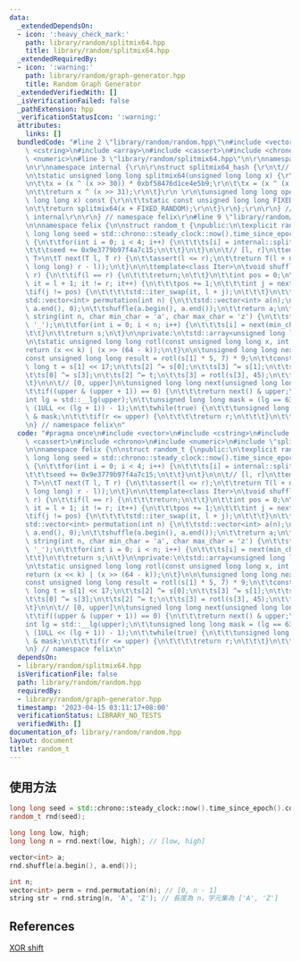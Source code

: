 ```yaml
---
data:
  _extendedDependsOn:
  - icon: ':heavy_check_mark:'
    path: library/random/splitmix64.hpp
    title: library/random/splitmix64.hpp
  _extendedRequiredBy:
  - icon: ':warning:'
    path: library/random/graph-generator.hpp
    title: Random Graph Generator
  _extendedVerifiedWith: []
  _isVerificationFailed: false
  _pathExtension: hpp
  _verificationStatusIcon: ':warning:'
  attributes:
    links: []
  bundledCode: "#line 2 \"library/random/random.hpp\"\n#include <vector>\n#include\
    \ <cstring>\n#include <array>\n#include <cassert>\n#include <chrono>\n#include\
    \ <numeric>\n#line 3 \"library/random/splitmix64.hpp\"\n\r\nnamespace felix {\r\
    \n\r\nnamespace internal {\r\n\r\nstruct splitmix64_hash {\r\n\t// http://xoshiro.di.unimi.it/splitmix64.c\r\
    \n\tstatic unsigned long long splitmix64(unsigned long long x) {\r\n\t\tx += 0x9e3779b97f4a7c15;\r\
    \n\t\tx = (x ^ (x >> 30)) * 0xbf58476d1ce4e5b9;\r\n\t\tx = (x ^ (x >> 27)) * 0x94d049bb133111eb;\r\
    \n\t\treturn x ^ (x >> 31);\r\n\t}\r\n \r\n\tunsigned long long operator()(unsigned\
    \ long long x) const {\r\n\t\tstatic const unsigned long long FIXED_RANDOM = std::chrono::steady_clock::now().time_since_epoch().count();\r\
    \n\t\treturn splitmix64(x + FIXED_RANDOM);\r\n\t}\r\n};\r\n\r\n} // namespace\
    \ internal\r\n\r\n} // namespace felix\r\n#line 9 \"library/random/random.hpp\"\
    \n\nnamespace felix {\n\nstruct random_t {\npublic:\n\texplicit random_t(unsigned\
    \ long long seed = std::chrono::steady_clock::now().time_since_epoch().count())\
    \ {\n\t\tfor(int i = 0; i < 4; i++) {\n\t\t\ts[i] = internal::splitmix64_hash::splitmix64(seed);\n\
    \t\t\tseed += 0x9e3779b97f4a7c15;\n\t\t}\n\t}\n\n\t// [l, r]\n\ttemplate<class\
    \ T>\n\tT next(T l, T r) {\n\t\tassert(l <= r);\n\t\treturn T(l + next((unsigned\
    \ long long) r - l));\n\t}\n\n\ttemplate<class Iter>\n\tvoid shuffle(Iter l, Iter\
    \ r) {\n\t\tif(l == r) {\n\t\t\treturn;\n\t\t}\n\t\tint pos = 0;\n\t\tfor(auto\
    \ it = l + 1; it != r; it++) {\n\t\t\tpos += 1;\n\t\t\tint j = next(pos);\n\t\t\
    \tif(j != pos) {\n\t\t\t\tstd::iter_swap(it, l + j);\n\t\t\t}\n\t\t}\n\t}\n\n\t\
    std::vector<int> permutation(int n) {\n\t\tstd::vector<int> a(n);\n\t\tstd::iota(a.begin(),\
    \ a.end(), 0);\n\t\tshuffle(a.begin(), a.end());\n\t\treturn a;\n\t}\n\n\tstd::string\
    \ string(int n, char min_char = 'a', char max_char = 'z') {\n\t\tstd::string s(n,\
    \ '_');\n\t\tfor(int i = 0; i < n; i++) {\n\t\t\ts[i] = next(min_char, max_char);\n\
    \t\t}\n\t\treturn s;\n\t}\n\nprivate:\n\tstd::array<unsigned long long, 4> s;\n\
    \n\tstatic unsigned long long rotl(const unsigned long long x, int k) {\n\t\t\
    return (x << k) | (x >> (64 - k));\n\t}\n\n\tunsigned long long next() {\n\t\t\
    const unsigned long long result = rotl(s[1] * 5, 7) * 9;\n\t\tconst unsigned long\
    \ long t = s[1] << 17;\n\t\ts[2] ^= s[0];\n\t\ts[3] ^= s[1];\n\t\ts[1] ^= s[2];\n\
    \t\ts[0] ^= s[3];\n\t\ts[2] ^= t;\n\t\ts[3] = rotl(s[3], 45);\n\t\treturn result;\n\
    \t}\n\n\t// [0, upper]\n\tunsigned long long next(unsigned long long upper) {\n\
    \t\tif((upper & (upper + 1)) == 0) {\n\t\t\treturn next() & upper;\n\t\t}\n\t\t\
    int lg = std::__lg(upper);\n\t\tunsigned long long mask = (lg == 63 ? ~0ULL :\
    \ (1ULL << (lg + 1)) - 1);\n\t\twhile(true) {\n\t\t\tunsigned long long r = next()\
    \ & mask;\n\t\t\tif(r <= upper) {\n\t\t\t\treturn r;\n\t\t\t}\n\t\t}\n\t}\n} rnd;\n\
    \n} // namespace felix\n"
  code: "#pragma once\n#include <vector>\n#include <cstring>\n#include <array>\n#include\
    \ <cassert>\n#include <chrono>\n#include <numeric>\n#include \"splitmix64.hpp\"\
    \n\nnamespace felix {\n\nstruct random_t {\npublic:\n\texplicit random_t(unsigned\
    \ long long seed = std::chrono::steady_clock::now().time_since_epoch().count())\
    \ {\n\t\tfor(int i = 0; i < 4; i++) {\n\t\t\ts[i] = internal::splitmix64_hash::splitmix64(seed);\n\
    \t\t\tseed += 0x9e3779b97f4a7c15;\n\t\t}\n\t}\n\n\t// [l, r]\n\ttemplate<class\
    \ T>\n\tT next(T l, T r) {\n\t\tassert(l <= r);\n\t\treturn T(l + next((unsigned\
    \ long long) r - l));\n\t}\n\n\ttemplate<class Iter>\n\tvoid shuffle(Iter l, Iter\
    \ r) {\n\t\tif(l == r) {\n\t\t\treturn;\n\t\t}\n\t\tint pos = 0;\n\t\tfor(auto\
    \ it = l + 1; it != r; it++) {\n\t\t\tpos += 1;\n\t\t\tint j = next(pos);\n\t\t\
    \tif(j != pos) {\n\t\t\t\tstd::iter_swap(it, l + j);\n\t\t\t}\n\t\t}\n\t}\n\n\t\
    std::vector<int> permutation(int n) {\n\t\tstd::vector<int> a(n);\n\t\tstd::iota(a.begin(),\
    \ a.end(), 0);\n\t\tshuffle(a.begin(), a.end());\n\t\treturn a;\n\t}\n\n\tstd::string\
    \ string(int n, char min_char = 'a', char max_char = 'z') {\n\t\tstd::string s(n,\
    \ '_');\n\t\tfor(int i = 0; i < n; i++) {\n\t\t\ts[i] = next(min_char, max_char);\n\
    \t\t}\n\t\treturn s;\n\t}\n\nprivate:\n\tstd::array<unsigned long long, 4> s;\n\
    \n\tstatic unsigned long long rotl(const unsigned long long x, int k) {\n\t\t\
    return (x << k) | (x >> (64 - k));\n\t}\n\n\tunsigned long long next() {\n\t\t\
    const unsigned long long result = rotl(s[1] * 5, 7) * 9;\n\t\tconst unsigned long\
    \ long t = s[1] << 17;\n\t\ts[2] ^= s[0];\n\t\ts[3] ^= s[1];\n\t\ts[1] ^= s[2];\n\
    \t\ts[0] ^= s[3];\n\t\ts[2] ^= t;\n\t\ts[3] = rotl(s[3], 45);\n\t\treturn result;\n\
    \t}\n\n\t// [0, upper]\n\tunsigned long long next(unsigned long long upper) {\n\
    \t\tif((upper & (upper + 1)) == 0) {\n\t\t\treturn next() & upper;\n\t\t}\n\t\t\
    int lg = std::__lg(upper);\n\t\tunsigned long long mask = (lg == 63 ? ~0ULL :\
    \ (1ULL << (lg + 1)) - 1);\n\t\twhile(true) {\n\t\t\tunsigned long long r = next()\
    \ & mask;\n\t\t\tif(r <= upper) {\n\t\t\t\treturn r;\n\t\t\t}\n\t\t}\n\t}\n} rnd;\n\
    \n} // namespace felix\n"
  dependsOn:
  - library/random/splitmix64.hpp
  isVerificationFile: false
  path: library/random/random.hpp
  requiredBy:
  - library/random/graph-generator.hpp
  timestamp: '2023-04-15 03:11:17+08:00'
  verificationStatus: LIBRARY_NO_TESTS
  verifiedWith: []
documentation_of: library/random/random.hpp
layout: document
title: random_t
---
```


## 使用方法
```cpp
long long seed = std::chrono::steady_clock::now().time_since_epoch().count();
random_t rnd(seed);

long long low, high;
long long n = rnd.next(low, high); // [low, high]

vector<int> a;
rnd.shuffle(a.begin(), a.end());

int n;
vector<int> perm = rnd.permutation(n); // [0, n - 1]
string str = rnd.string(n, 'A', 'Z'); // 長度為 n，字元集為 ['A', 'Z']
```

## References
[XOR shift](https://xoshiro.di.unimi.it/xoshiro256starstar.c)
